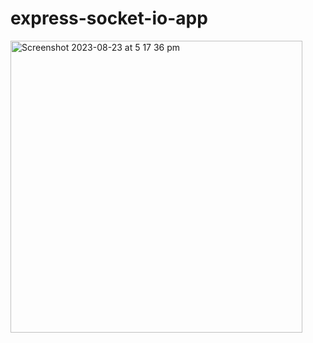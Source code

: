# express-socket-io-app

<img width="467" alt="Screenshot 2023-08-23 at 5 17 36 pm" src="https://github.com/henryKyuhyun/express-socket-io-app/assets/118201123/23563bd7-ff65-4507-b075-417ce8cf4928">
